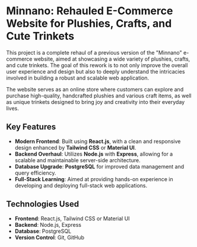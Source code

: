 # Minnano: Rehauled E-Commerce Website for Plushies, Crafts, and Cute Trinkets

This project is a complete rehaul of a previous version of the "Minnano" e-commerce website, aimed at showcasing a wide variety of plushies, crafts, and cute trinkets. The goal of this rework is to not only improve the overall user experience and design but also to deeply understand the intricacies involved in building a robust and scalable web application.

The website serves as an online store where customers can explore and purchase high-quality, handcrafted plushies and various craft items, as well as unique trinkets designed to bring joy and creativity into their everyday lives.

## Key Features

- **Modern Frontend**: Built using **React.js**, with a clean and responsive design enhanced by **Tailwind CSS** or **Material UI**.
- **Backend Overhaul**: Utilizes **Node.js** with **Express**, allowing for a scalable and maintainable server-side architecture.
- **Database Upgrade**: **PostgreSQL** for improved data management and query efficiency.
- **Full-Stack Learning**: Aimed at providing hands-on experience in developing and deploying full-stack web applications.

## Technologies Used

- **Frontend**: React.js, Tailwind CSS or Material UI
- **Backend**: Node.js, Express
- **Database**: PostgreSQL
- **Version Control**: Git, GitHub
